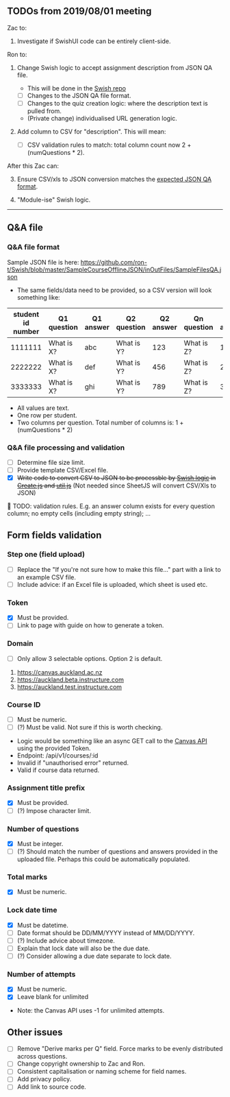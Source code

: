 ## TODOs from 2019/08/01 meeting
Zac to:
1. Investigate if SwishUI code can be entirely client-side.

Ron to:
1. Change Swish logic to accept assignment description from JSON QA file.
   - This will be done in the [Swish repo](https://github.com/ron-t/Swish/tree/master/SampleCourseOfflineJSON)
   - [ ] Changes to the JSON QA file format.
   - [ ] Changes to the quiz creation logic: where the description text is pulled from.
   - (Private change) individualised URL generation logic.

2. Add column to CSV for "description". This will mean:
   - [ ] CSV validation rules to match: total column count now 2 + (numQuestions * 2).  

After this Zac can:

3. Ensure CSV/xls to JSON conversion matches the [expected JSON QA format](https://github.com/ron-t/Swish/blob/master/SampleCourseOfflineJSON/inOutFiles/SampleFilesQA.json).

4. "Module-ise" Swish logic.

---

## Q&A file
### Q&A file format
Sample JSON file is here: https://github.com/ron-t/Swish/blob/master/SampleCourseOfflineJSON/inOutFiles/SampleFilesQA.json
- The same fields/data need to be provided, so a CSV version will look something like:

student id number|Q1 question|Q1 answer|Q2 question|Q2 answer|Qn question|Qn answer|
-----------------|-----------|---------|-----------|---------|-----------|---------|
1111111|What is X?|abc|What is Y?|123|What is Z?|11
2222222|What is X?|def|What is Y?|456|What is Z?|22
3333333|What is X?|ghi|What is Y?|789|What is Z?|33

- All values are text.
- One row per student.
- Two columns per question. Total number of columns is: 1 + (numQuestions * 2)


### Q&A file processing and validation
- [ ] Determine file size limit.
- [ ] Provide template CSV/Excel file.
- [x] ~~Write code to convert CSV to JSON to be processble by [Swish logic](https://github.com/ron-t/Swish/tree/master/SampleCourseOfflineJSON) in [Create.js](https://github.com/ron-t/Swish/blob/master/SampleCourseOfflineJSON/Create.js) and [util.js](https://github.com/ron-t/Swish/blob/master/SampleCourseOfflineJSON/util.js)~~ (Not needed since SheetJS will convert CSV/Xls to JSON)

🤔 TODO: validation rules. E.g. an answer column exists for every question column; no empty cells (including empty string); ...



## Form fields validation
### Step one (field upload)
- [ ] Replace the "If you're not sure how to make this file..." part with a link to an example CSV file.
- [ ] Include advice: if an Excel file is uploaded, which sheet is used etc.

### Token
- [x] Must be provided.
- [ ] Link to page with guide on how to generate a token.

### Domain
- [ ] Only allow 3 selectable options. Option 2 is default.
1. https://canvas.auckland.ac.nz
2. https://auckland.beta.instructure.com
3. https://auckland.test.instructure.com

### Course ID
- [ ] Must be numeric.
- [ ] (?) Must be valid. Not sure if this is worth checking.
- Logic would be something like an async GET call to the [Canvas API](https://canvas.auckland.ac.nz/doc/api/courses.html#method.courses.show) using the provided Token.
- Endpoint: /api/v1/courses/:id 
- Invalid if "unauthorised error" returned.
- Valid if course data returned.

### Assignment title prefix
- [x] Must be provided.
- [ ] (?) Impose character limit.

### Number of questions
- [x] Must be integer.
- [ ] (?) Should match the number of questions and answers provided in the uploaded file. Perhaps this could be automatically populated.

### Total marks
- [x] Must be numeric.

### Lock date time
- [x] Must be datetime.
- [ ] Date format should be DD/MM/YYYY instead of MM/DD/YYYY.
- [ ] (?) Include advice about timezone.
- [ ] Explain that lock date will also be the due date.
- [ ] (?) Consider allowing a due date separate to lock date.

### Number of attempts
- [x] Must be numeric.
- [x] Leave blank for unlimited
- Note: the Canvas API uses -1 for unlimited attempts.


## Other issues
- [ ] Remove "Derive marks per Q" field. Force marks to be evenly distributed across questions.
- [ ] Change copyright ownership to Zac and Ron.
- [ ] Consistent capitalisation or naming scheme for field names.
- [ ] Add privacy policy.
- [ ] Add link to source code.
